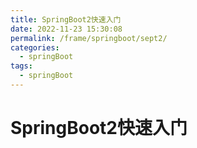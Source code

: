 ```yaml
---
title: SpringBoot2快速入门
date: 2022-11-23 15:30:08
permalink: /frame/springboot/sept2/
categories:
  - springBoot
tags:
  - springBoot
---
```


# SpringBoot2快速入门

# 